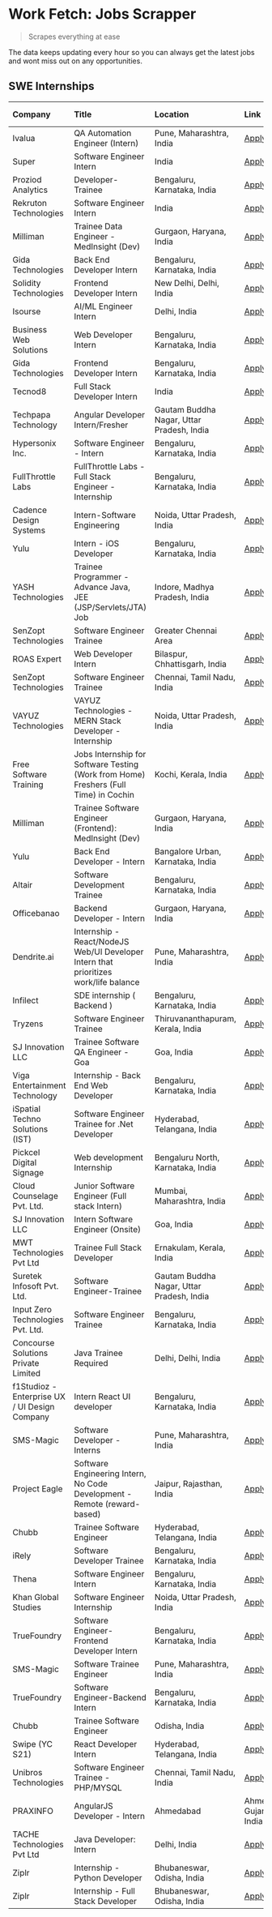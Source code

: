 # Work Fetch: Jobs Scrapper
> Scrapes everything at ease

The data keeps updating every hour so you can always get the latest jobs and wont miss out on any opportunities.

## SWE Internships
<!--START_SECTION:workfetch-->
| Company                                       | Title                                                                                | Location                                  | Link                                                                                                                                                                                                                                                                                                       | Date Posted   |
|:----------------------------------------------|:-------------------------------------------------------------------------------------|:------------------------------------------|:-----------------------------------------------------------------------------------------------------------------------------------------------------------------------------------------------------------------------------------------------------------------------------------------------------------|:--------------|
| Ivalua                                        | QA Automation Engineer (Intern)                                                      | Pune, Maharashtra, India                  | [Apply](https://in.linkedin.com/jobs/view/qa-automation-engineer-intern-at-ivalua-3762560998?refId=qpCtf8ZHb%2FEEuGK5zy01Ew%3D%3D&trackingId=2hfrXvbvsRqqSLSbJdILPQ%3D%3D&position=21&pageNum=3&trk=public_jobs_jserp-result_search-card)                                                                  | 2024-02-24    |
| Super                                         | Software Engineer Intern                                                             | India                                     | [Apply](https://in.linkedin.com/jobs/view/software-engineer-intern-at-super-3832648104?refId=SP6DFxiL5suRQbe27UepMw%3D%3D&trackingId=9mWyo6RR1H70TW8dy3wUlA%3D%3D&position=4&pageNum=1&trk=public_jobs_jserp-result_search-card)                                                                           | 2024-02-23    |
| Proziod Analytics                             | Developer-Trainee                                                                    | Bengaluru, Karnataka, India               | [Apply](https://in.linkedin.com/jobs/view/developer-trainee-at-proziod-analytics-3838200708?refId=SP6DFxiL5suRQbe27UepMw%3D%3D&trackingId=TYkiX2hiDD2JlkFk3h2vCQ%3D%3D&position=19&pageNum=1&trk=public_jobs_jserp-result_search-card)                                                                     | 2024-02-23    |
| Rekruton Technologies                         | Software Engineer Intern                                                             | India                                     | [Apply](https://in.linkedin.com/jobs/view/software-engineer-intern-at-rekruton-technologies-3838288724?refId=SP6DFxiL5suRQbe27UepMw%3D%3D&trackingId=FdstKRM%2Bw8y%2FMIXKtGxkdQ%3D%3D&position=25&pageNum=1&trk=public_jobs_jserp-result_search-card)                                                      | 2024-02-23    |
| Milliman                                      | Trainee Data Engineer - MedInsight (Dev)                                             | Gurgaon, Haryana, India                   | [Apply](https://in.linkedin.com/jobs/view/trainee-data-engineer-medinsight-dev-at-milliman-3789275187?refId=BPZRs2gD5xJg8FzX9uPsfg%3D%3D&trackingId=BhMnQEDXEKI7ZTuKg%2B9NgA%3D%3D&position=10&pageNum=2&trk=public_jobs_jserp-result_search-card)                                                         | 2024-02-23    |
| Gida Technologies                             | Back End Developer Intern                                                            | Bengaluru, Karnataka, India               | [Apply](https://in.linkedin.com/jobs/view/back-end-developer-intern-at-gida-technologies-3836849295?refId=BPZRs2gD5xJg8FzX9uPsfg%3D%3D&trackingId=1IpfxX1Cm1Tmm5wZlVeA7g%3D%3D&position=17&pageNum=2&trk=public_jobs_jserp-result_search-card)                                                             | 2024-02-23    |
| Solidity Technologies                         | Frontend Developer Intern                                                            | New Delhi, Delhi, India                   | [Apply](https://in.linkedin.com/jobs/view/frontend-developer-intern-at-solidity-technologies-3831583934?refId=SP6DFxiL5suRQbe27UepMw%3D%3D&trackingId=YV37aDG3wqX3s5c4rmW1nA%3D%3D&position=23&pageNum=1&trk=public_jobs_jserp-result_search-card)                                                         | 2024-02-22    |
| Isourse                                       | AI/ML Engineer Intern                                                                | Delhi, India                              | [Apply](https://in.linkedin.com/jobs/view/ai-ml-engineer-intern-at-isourse-3837826475?refId=qpCtf8ZHb%2FEEuGK5zy01Ew%3D%3D&trackingId=H5lqtqXMN62PQnk%2FTh4C7g%3D%3D&position=12&pageNum=3&trk=public_jobs_jserp-result_search-card)                                                                       | 2024-02-22    |
| Business Web Solutions                        | Web Developer Intern                                                                 | Bengaluru, Karnataka, India               | [Apply](https://in.linkedin.com/jobs/view/web-developer-intern-at-business-web-solutions-3835789494?refId=nas3%2Bt3nZpk5B0vtqWPPUQ%3D%3D&trackingId=x15nP5emQEHchaGfk8j9Zg%3D%3D&position=22&pageNum=0&trk=public_jobs_jserp-result_search-card)                                                           | 2024-02-21    |
| Gida Technologies                             | Frontend Developer Intern                                                            | Bengaluru, Karnataka, India               | [Apply](https://in.linkedin.com/jobs/view/frontend-developer-intern-at-gida-technologies-3836040945?refId=nas3%2Bt3nZpk5B0vtqWPPUQ%3D%3D&trackingId=jDPfeMac3iBPfGPwjGKP7A%3D%3D&position=25&pageNum=0&trk=public_jobs_jserp-result_search-card)                                                           | 2024-02-21    |
| Tecnod8                                       | Full Stack Developer Intern                                                          | India                                     | [Apply](https://in.linkedin.com/jobs/view/full-stack-developer-intern-at-tecnod8-3830985407?refId=BPZRs2gD5xJg8FzX9uPsfg%3D%3D&trackingId=69kfvfXM2cERFwG%2F8vFXeA%3D%3D&position=4&pageNum=2&trk=public_jobs_jserp-result_search-card)                                                                    | 2024-02-21    |
| Techpapa Technology                           | Angular Developer Intern/Fresher                                                     | Gautam Buddha Nagar, Uttar Pradesh, India | [Apply](https://in.linkedin.com/jobs/view/angular-developer-intern-fresher-at-techpapa-technology-3834305862?refId=SP6DFxiL5suRQbe27UepMw%3D%3D&trackingId=xy0LBkXAYsEYEA4UzcSWQQ%3D%3D&position=22&pageNum=1&trk=public_jobs_jserp-result_search-card)                                                    | 2024-02-20    |
| Hypersonix Inc.                               | Software Engineer - Intern                                                           | Bengaluru, Karnataka, India               | [Apply](https://in.linkedin.com/jobs/view/software-engineer-intern-at-hypersonix-inc-3833055982?refId=nas3%2Bt3nZpk5B0vtqWPPUQ%3D%3D&trackingId=ZUDgm0PkWd5QuAoeqgKWkg%3D%3D&position=3&pageNum=0&trk=public_jobs_jserp-result_search-card)                                                                | 2024-02-18    |
| FullThrottle Labs                             | FullThrottle Labs - Full Stack Engineer - Internship                                 | Bengaluru, Karnataka, India               | [Apply](https://in.linkedin.com/jobs/view/fullthrottle-labs-full-stack-engineer-internship-at-fullthrottle-labs-3829636016?refId=BPZRs2gD5xJg8FzX9uPsfg%3D%3D&trackingId=Nd9e9G1k5ZZ4Mb3RTGJMNw%3D%3D&position=5&pageNum=2&trk=public_jobs_jserp-result_search-card)                                       | 2024-02-17    |
| Cadence Design Systems                        | Intern-Software Engineering                                                          | Noida, Uttar Pradesh, India               | [Apply](https://in.linkedin.com/jobs/view/intern-software-engineering-at-cadence-design-systems-3794689056?refId=BPZRs2gD5xJg8FzX9uPsfg%3D%3D&trackingId=zvgHBNXit2RMmdvgf5bBxg%3D%3D&position=15&pageNum=2&trk=public_jobs_jserp-result_search-card)                                                      | 2024-02-17    |
| Yulu                                          | Intern - iOS Developer                                                               | Bengaluru, Karnataka, India               | [Apply](https://in.linkedin.com/jobs/view/intern-ios-developer-at-yulu-3831066052?refId=qpCtf8ZHb%2FEEuGK5zy01Ew%3D%3D&trackingId=t%2BL38G842X0nAjuqS%2B0D%2Fw%3D%3D&position=24&pageNum=3&trk=public_jobs_jserp-result_search-card)                                                                       | 2024-02-15    |
| YASH Technologies                             | Trainee Programmer - Advance Java, JEE (JSP/Servlets/JTA) Job                        | Indore, Madhya Pradesh, India             | [Apply](https://in.linkedin.com/jobs/view/trainee-programmer-advance-java-jee-jsp-servlets-jta-job-at-yash-technologies-3811759183?refId=nas3%2Bt3nZpk5B0vtqWPPUQ%3D%3D&trackingId=GaYoRgwEW9dJyAJFKmghBQ%3D%3D&position=15&pageNum=0&trk=public_jobs_jserp-result_search-card)                            | 2024-02-13    |
| SenZopt Technologies                          | Software Engineer Trainee                                                            | Greater Chennai Area                      | [Apply](https://in.linkedin.com/jobs/view/software-engineer-trainee-at-senzopt-technologies-3827688781?refId=SP6DFxiL5suRQbe27UepMw%3D%3D&trackingId=VPvHNqh01Clu1a62iYFRFQ%3D%3D&position=7&pageNum=1&trk=public_jobs_jserp-result_search-card)                                                           | 2024-02-12    |
| ROAS Expert                                   | Web Developer Intern                                                                 | Bilaspur, Chhattisgarh, India             | [Apply](https://in.linkedin.com/jobs/view/web-developer-intern-at-roas-expert-3828189292?refId=SP6DFxiL5suRQbe27UepMw%3D%3D&trackingId=FqoCz5DHiaMSoPNQavmHCQ%3D%3D&position=10&pageNum=1&trk=public_jobs_jserp-result_search-card)                                                                        | 2024-02-12    |
| SenZopt Technologies                          | Software Engineer Trainee                                                            | Chennai, Tamil Nadu, India                | [Apply](https://in.linkedin.com/jobs/view/software-engineer-trainee-at-senzopt-technologies-3827686880?refId=SP6DFxiL5suRQbe27UepMw%3D%3D&trackingId=I%2B2fPj5LG0xjhyYVnX0K0w%3D%3D&position=24&pageNum=1&trk=public_jobs_jserp-result_search-card)                                                        | 2024-02-12    |
| VAYUZ Technologies                            | VAYUZ Technologies - MERN Stack Developer - Internship                               | Noida, Uttar Pradesh, India               | [Apply](https://in.linkedin.com/jobs/view/vayuz-technologies-mern-stack-developer-internship-at-vayuz-technologies-3822619356?refId=BPZRs2gD5xJg8FzX9uPsfg%3D%3D&trackingId=DPdzyqdsqYp4PHLBVxQgfA%3D%3D&position=1&pageNum=2&trk=public_jobs_jserp-result_search-card)                                    | 2024-02-10    |
| Free Software Training                        | Jobs Internship for Software Testing (Work from Home) Freshers (Full Time) in Cochin | Kochi, Kerala, India                      | [Apply](https://in.linkedin.com/jobs/view/jobs-internship-for-software-testing-work-from-home-freshers-full-time-in-cochin-at-free-software-training-3826557030?refId=BPZRs2gD5xJg8FzX9uPsfg%3D%3D&trackingId=8e9oHUUo7J6Fzp11H6QB3Q%3D%3D&position=20&pageNum=2&trk=public_jobs_jserp-result_search-card) | 2024-02-10    |
| Milliman                                      | Trainee Software Engineer (Frontend): MedInsight (Dev)                               | Gurgaon, Haryana, India                   | [Apply](https://in.linkedin.com/jobs/view/trainee-software-engineer-frontend-medinsight-dev-at-milliman-3792874280?refId=nas3%2Bt3nZpk5B0vtqWPPUQ%3D%3D&trackingId=WX4og8CCK8rKubstcPgtog%3D%3D&position=4&pageNum=0&trk=public_jobs_jserp-result_search-card)                                             | 2024-02-09    |
| Yulu                                          | Back End Developer - Intern                                                          | Bangalore Urban, Karnataka, India         | [Apply](https://in.linkedin.com/jobs/view/back-end-developer-intern-at-yulu-3821682220?refId=nas3%2Bt3nZpk5B0vtqWPPUQ%3D%3D&trackingId=UAvMhKiigfSUowxKXuEvlA%3D%3D&position=9&pageNum=0&trk=public_jobs_jserp-result_search-card)                                                                         | 2024-02-04    |
| Altair                                        | Software Development Trainee                                                         | Bengaluru, Karnataka, India               | [Apply](https://in.linkedin.com/jobs/view/software-development-trainee-at-altair-3817606202?refId=nas3%2Bt3nZpk5B0vtqWPPUQ%3D%3D&trackingId=pi3zMpnuArEdUxyHgPQHDg%3D%3D&position=14&pageNum=0&trk=public_jobs_jserp-result_search-card)                                                                   | 2024-01-31    |
| Officebanao                                   | Backend Developer - Intern                                                           | Gurgaon, Haryana, India                   | [Apply](https://in.linkedin.com/jobs/view/backend-developer-intern-at-officebanao-3814263731?refId=nas3%2Bt3nZpk5B0vtqWPPUQ%3D%3D&trackingId=Rl7os5X0NykoeVUsCYk1Nw%3D%3D&position=20&pageNum=0&trk=public_jobs_jserp-result_search-card)                                                                  | 2024-01-31    |
| Dendrite.ai                                   | Internship - React/NodeJS Web/UI Developer Intern that prioritizes work/life balance | Pune, Maharashtra, India                  | [Apply](https://in.linkedin.com/jobs/view/internship-react-nodejs-web-ui-developer-intern-that-prioritizes-work-life-balance-at-dendrite-ai-3818948068?refId=SP6DFxiL5suRQbe27UepMw%3D%3D&trackingId=5MtMr5Fum2YSTSKdCJKANw%3D%3D&position=2&pageNum=1&trk=public_jobs_jserp-result_search-card)           | 2024-01-31    |
| Infilect                                      | SDE internship ( Backend )                                                           | Bengaluru, Karnataka, India               | [Apply](https://in.linkedin.com/jobs/view/sde-internship-backend-at-infilect-3815120558?refId=nas3%2Bt3nZpk5B0vtqWPPUQ%3D%3D&trackingId=AnUTZPiO2RJ5d8gz93OHhw%3D%3D&position=21&pageNum=0&trk=public_jobs_jserp-result_search-card)                                                                       | 2024-01-25    |
| Tryzens                                       | Software Engineer Trainee                                                            | Thiruvananthapuram, Kerala, India         | [Apply](https://in.linkedin.com/jobs/view/software-engineer-trainee-at-tryzens-3809363491?refId=SP6DFxiL5suRQbe27UepMw%3D%3D&trackingId=66wFlQYQMt%2B0qgEe4wPjRw%3D%3D&position=9&pageNum=1&trk=public_jobs_jserp-result_search-card)                                                                      | 2024-01-18    |
| SJ Innovation LLC                             | Trainee Software QA Engineer - Goa                                                   | Goa, India                                | [Apply](https://in.linkedin.com/jobs/view/trainee-software-qa-engineer-goa-at-sj-innovation-llc-3804578231?refId=qpCtf8ZHb%2FEEuGK5zy01Ew%3D%3D&trackingId=gZtBJ585de0JmTDlU%2Bt3gg%3D%3D&position=9&pageNum=3&trk=public_jobs_jserp-result_search-card)                                                   | 2024-01-18    |
| Viga Entertainment Technology                 | Internship - Back End Web Developer                                                  | Bengaluru, Karnataka, India               | [Apply](https://in.linkedin.com/jobs/view/internship-back-end-web-developer-at-viga-entertainment-technology-3817712040?refId=qpCtf8ZHb%2FEEuGK5zy01Ew%3D%3D&trackingId=6hwlDhrUTwG7BzlM%2BEmgxg%3D%3D&position=3&pageNum=3&trk=public_jobs_jserp-result_search-card)                                      | 2024-01-17    |
| iSpatial Techno Solutions (IST)               | Software Engineer Trainee for .Net Developer                                         | Hyderabad, Telangana, India               | [Apply](https://in.linkedin.com/jobs/view/software-engineer-trainee-for-net-developer-at-ispatial-techno-solutions-ist-3826984352?refId=qpCtf8ZHb%2FEEuGK5zy01Ew%3D%3D&trackingId=JjH%2Fz8E%2BCUiP3Y64nvop1Q%3D%3D&position=25&pageNum=3&trk=public_jobs_jserp-result_search-card)                         | 2024-01-16    |
| Pickcel Digital Signage                       | Web development Internship                                                           | Bengaluru North, Karnataka, India         | [Apply](https://in.linkedin.com/jobs/view/web-development-internship-at-pickcel-digital-signage-3826062393?refId=BPZRs2gD5xJg8FzX9uPsfg%3D%3D&trackingId=0eqHkU2HLEs7rqbv0mBqHg%3D%3D&position=6&pageNum=2&trk=public_jobs_jserp-result_search-card)                                                       | 2024-01-15    |
| Cloud Counselage Pvt. Ltd.                    | Junior Software Engineer (Full stack Intern)                                         | Mumbai, Maharashtra, India                | [Apply](https://in.linkedin.com/jobs/view/junior-software-engineer-full-stack-intern-at-cloud-counselage-pvt-ltd-3803132814?refId=nas3%2Bt3nZpk5B0vtqWPPUQ%3D%3D&trackingId=6cObP7XAPDlkTvnpxQ8fkA%3D%3D&position=23&pageNum=0&trk=public_jobs_jserp-result_search-card)                                   | 2024-01-11    |
| SJ Innovation LLC                             | Intern Software Engineer (Onsite)                                                    | Goa, India                                | [Apply](https://in.linkedin.com/jobs/view/intern-software-engineer-onsite-at-sj-innovation-llc-3799959011?refId=SP6DFxiL5suRQbe27UepMw%3D%3D&trackingId=F2g%2FLZII5WbxJbtBEV5OxA%3D%3D&position=14&pageNum=1&trk=public_jobs_jserp-result_search-card)                                                     | 2024-01-11    |
| MWT Technologies Pvt Ltd                      | Trainee Full Stack Developer                                                         | Ernakulam, Kerala, India                  | [Apply](https://in.linkedin.com/jobs/view/trainee-full-stack-developer-at-mwt-technologies-pvt-ltd-3800921715?refId=nas3%2Bt3nZpk5B0vtqWPPUQ%3D%3D&trackingId=K32rIQZsOY6wQGt9HWopgw%3D%3D&position=16&pageNum=0&trk=public_jobs_jserp-result_search-card)                                                 | 2024-01-09    |
| Suretek Infosoft Pvt. Ltd.                    | Software Engineer-Trainee                                                            | Gautam Buddha Nagar, Uttar Pradesh, India | [Apply](https://in.linkedin.com/jobs/view/software-engineer-trainee-at-suretek-infosoft-pvt-ltd-3800934643?refId=nas3%2Bt3nZpk5B0vtqWPPUQ%3D%3D&trackingId=XcbzP5L5kj2oNSZQTrwdoA%3D%3D&position=17&pageNum=0&trk=public_jobs_jserp-result_search-card)                                                    | 2024-01-09    |
| Input Zero Technologies Pvt. Ltd.             | Software Engineer Trainee                                                            | Bengaluru, Karnataka, India               | [Apply](https://in.linkedin.com/jobs/view/software-engineer-trainee-at-input-zero-technologies-pvt-ltd-3800927643?refId=SP6DFxiL5suRQbe27UepMw%3D%3D&trackingId=Uk5OJrBlfxjWYHp7GJwmKw%3D%3D&position=3&pageNum=1&trk=public_jobs_jserp-result_search-card)                                                | 2024-01-09    |
| Concourse Solutions Private Limited           | Java Trainee Required                                                                | Delhi, Delhi, India                       | [Apply](https://in.linkedin.com/jobs/view/java-trainee-required-at-concourse-solutions-private-limited-3800941190?refId=qpCtf8ZHb%2FEEuGK5zy01Ew%3D%3D&trackingId=%2BpIU%2B3CdjDEA5DHr7rjXqw%3D%3D&position=23&pageNum=3&trk=public_jobs_jserp-result_search-card)                                         | 2024-01-09    |
| f1Studioz - Enterprise UX / UI Design Company | Intern React UI developer                                                            | Bengaluru, Karnataka, India               | [Apply](https://in.linkedin.com/jobs/view/intern-react-ui-developer-at-f1studioz-enterprise-ux-ui-design-company-3796354738?refId=nas3%2Bt3nZpk5B0vtqWPPUQ%3D%3D&trackingId=%2FX%2FKwWJInbBp9NKA0rlI9A%3D%3D&position=6&pageNum=0&trk=public_jobs_jserp-result_search-card)                                | 2024-01-08    |
| SMS-Magic                                     | Software Developer -Interns                                                          | Pune, Maharashtra, India                  | [Apply](https://in.linkedin.com/jobs/view/software-developer-interns-at-sms-magic-3799485343?refId=SP6DFxiL5suRQbe27UepMw%3D%3D&trackingId=AWQyqA2cVvMZKBB3UHKq%2FA%3D%3D&position=6&pageNum=1&trk=public_jobs_jserp-result_search-card)                                                                   | 2024-01-05    |
| Project Eagle                                 | Software Engineering Intern, No Code Development - Remote (reward-based)             | Jaipur, Rajasthan, India                  | [Apply](https://in.linkedin.com/jobs/view/software-engineering-intern-no-code-development-remote-reward-based-at-project-eagle-3813380172?refId=qpCtf8ZHb%2FEEuGK5zy01Ew%3D%3D&trackingId=GZ08j8VeSx%2Fg%2FZtqUAZNmw%3D%3D&position=19&pageNum=3&trk=public_jobs_jserp-result_search-card)                 | 2023-12-30    |
| Chubb                                         | Trainee Software Engineer                                                            | Hyderabad, Telangana, India               | [Apply](https://in.linkedin.com/jobs/view/trainee-software-engineer-at-chubb-3811550279?refId=BPZRs2gD5xJg8FzX9uPsfg%3D%3D&trackingId=tpV3J2DLbnWYoHwTGRVY7A%3D%3D&position=13&pageNum=2&trk=public_jobs_jserp-result_search-card)                                                                         | 2023-12-28    |
| iRely                                         | Software Developer Trainee                                                           | Bengaluru, Karnataka, India               | [Apply](https://in.linkedin.com/jobs/view/software-developer-trainee-at-irely-3801577534?refId=nas3%2Bt3nZpk5B0vtqWPPUQ%3D%3D&trackingId=UoHoeJQosqwXgGOtcSjgoA%3D%3D&position=10&pageNum=0&trk=public_jobs_jserp-result_search-card)                                                                      | 2023-12-22    |
| Thena                                         | Software Engineer Intern                                                             | Bengaluru, Karnataka, India               | [Apply](https://in.linkedin.com/jobs/view/software-engineer-intern-at-thena-3778731751?refId=nas3%2Bt3nZpk5B0vtqWPPUQ%3D%3D&trackingId=W8AG9IbadBTl5CjmeNXlaQ%3D%3D&position=12&pageNum=0&trk=public_jobs_jserp-result_search-card)                                                                        | 2023-12-05    |
| Khan Global Studies                           | Software Engineer Internship                                                         | Noida, Uttar Pradesh, India               | [Apply](https://in.linkedin.com/jobs/view/software-engineer-internship-at-khan-global-studies-3766942197?refId=SP6DFxiL5suRQbe27UepMw%3D%3D&trackingId=vjXomfsfnMKoIz5Y11w%2BNg%3D%3D&position=21&pageNum=1&trk=public_jobs_jserp-result_search-card)                                                      | 2023-11-27    |
| TrueFoundry                                   | Software Engineer- Frontend Developer Intern                                         | Bengaluru, Karnataka, India               | [Apply](https://in.linkedin.com/jobs/view/software-engineer-frontend-developer-intern-at-truefoundry-3790095058?refId=nas3%2Bt3nZpk5B0vtqWPPUQ%3D%3D&trackingId=APBqmNhAFn7Z32ooEFFt2A%3D%3D&position=11&pageNum=0&trk=public_jobs_jserp-result_search-card)                                               | 2023-11-24    |
| SMS-Magic                                     | Software Trainee Engineer                                                            | Pune, Maharashtra, India                  | [Apply](https://in.linkedin.com/jobs/view/software-trainee-engineer-at-sms-magic-3761409781?refId=nas3%2Bt3nZpk5B0vtqWPPUQ%3D%3D&trackingId=fMC%2FgAsMguIduJ%2FUnHpt0w%3D%3D&position=24&pageNum=0&trk=public_jobs_jserp-result_search-card)                                                               | 2023-11-16    |
| TrueFoundry                                   | Software Engineer-Backend Intern                                                     | Bengaluru, Karnataka, India               | [Apply](https://in.linkedin.com/jobs/view/software-engineer-backend-intern-at-truefoundry-3779508170?refId=SP6DFxiL5suRQbe27UepMw%3D%3D&trackingId=JHGJPXMPQSz5rqS%2F7LTH8Q%3D%3D&position=1&pageNum=1&trk=public_jobs_jserp-result_search-card)                                                           | 2023-11-10    |
| Chubb                                         | Trainee Software Engineer                                                            | Odisha, India                             | [Apply](https://in.linkedin.com/jobs/view/trainee-software-engineer-at-chubb-3756335100?refId=qpCtf8ZHb%2FEEuGK5zy01Ew%3D%3D&trackingId=hE0kh5Kp99uTClWM8TjdOA%3D%3D&position=2&pageNum=3&trk=public_jobs_jserp-result_search-card)                                                                        | 2023-11-02    |
| Swipe (YC S21)                                | React Developer Intern                                                               | Hyderabad, Telangana, India               | [Apply](https://in.linkedin.com/jobs/view/react-developer-intern-at-swipe-yc-s21-3737600089?refId=nas3%2Bt3nZpk5B0vtqWPPUQ%3D%3D&trackingId=IW3zV2QDe9GvUFtJYqRz5A%3D%3D&position=13&pageNum=0&trk=public_jobs_jserp-result_search-card)                                                                   | 2023-10-13    |
| Unibros Technologies                          | Software Engineer Trainee - PHP/MYSQL                                                | Chennai, Tamil Nadu, India                | [Apply](https://in.linkedin.com/jobs/view/software-engineer-trainee-php-mysql-at-unibros-technologies-3656599241?refId=SP6DFxiL5suRQbe27UepMw%3D%3D&trackingId=mo1EkxPkGzcshlV%2F3BX4IQ%3D%3D&position=8&pageNum=1&trk=public_jobs_jserp-result_search-card)                                               | 2023-06-12    |
| PRAXINFO                                      | AngularJS Developer - Intern | Ahmedabad                                             | Ahmedabad, Gujarat, India                 | [Apply](https://in.linkedin.com/jobs/view/angularjs-developer-intern-ahmedabad-at-praxinfo-3656594961?refId=BPZRs2gD5xJg8FzX9uPsfg%3D%3D&trackingId=E8xJjTtwDV1Gf03H6eEXrw%3D%3D&position=24&pageNum=2&trk=public_jobs_jserp-result_search-card)                                                           | 2023-06-12    |
| TACHE Technologies Pvt Ltd                    | Java Developer: Intern                                                               | Delhi, India                              | [Apply](https://in.linkedin.com/jobs/view/java-developer-intern-at-tache-technologies-pvt-ltd-3627622735?refId=BPZRs2gD5xJg8FzX9uPsfg%3D%3D&trackingId=BAf16OUyKFZmlcK473NxsA%3D%3D&position=16&pageNum=2&trk=public_jobs_jserp-result_search-card)                                                        | 2023-06-06    |
| Ziplr                                         | Internship - Python Developer                                                        | Bhubaneswar, Odisha, India                | [Apply](https://in.linkedin.com/jobs/view/internship-python-developer-at-ziplr-3645677592?refId=BPZRs2gD5xJg8FzX9uPsfg%3D%3D&trackingId=MJWOz7nydwjIU4MLaxaJEA%3D%3D&position=8&pageNum=2&trk=public_jobs_jserp-result_search-card)                                                                        | 2023-06-02    |
| Ziplr                                         | Internship - Full Stack Developer                                                    | Bhubaneswar, Odisha, India                | [Apply](https://in.linkedin.com/jobs/view/internship-full-stack-developer-at-ziplr-3645675705?refId=BPZRs2gD5xJg8FzX9uPsfg%3D%3D&trackingId=HOtxFUD4TgolN%2BTV3kKLDA%3D%3D&position=19&pageNum=2&trk=public_jobs_jserp-result_search-card)                                                                 | 2023-06-02    |
<!--END_SECTION:workfetch-->
